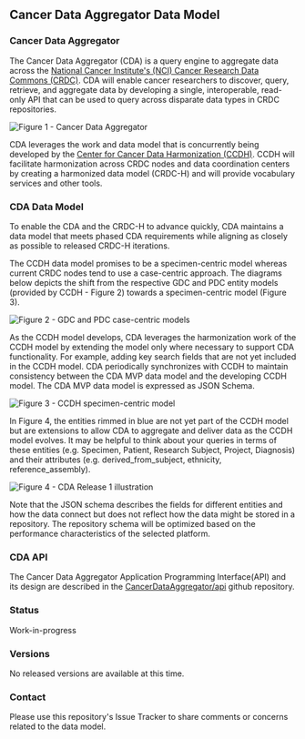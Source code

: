 ## Cancer Data Aggregator Data Model


### Cancer Data Aggregator
The Cancer Data Aggregator (CDA) is a query engine to aggregate data across the  [National Cancer Institute's (NCI) Cancer Research Data Commons (CRDC)](https://datascience.cancer.gov/data-commons). CDA will enable cancer researchers to discover, query, retrieve, and aggregate data by developing a single, interoperable, read-only API that can be used to query across disparate data types in CRDC repositories.  

![Figure 1 - Cancer Data Aggregator]()

CDA leverages the work and data model that is concurrently being developed by the [Center for Cancer Data Harmonization (CCDH)](https://datacommons.cancer.gov/center-cancer-data-harmonization).  CCDH will facilitate harmonization across CRDC nodes and data coordination centers by creating a harmonized data model (CRDC-H) and will provide vocabulary services and other tools.

### CDA Data Model
To enable the CDA and the CRDC-H to advance quickly, CDA maintains a data model that meets phased CDA requirements while aligning as closely as possible to released CRDC-H iterations.  

The CCDH data model promises to be a specimen-centric model whereas current CRDC nodes tend to use a case-centric approach.  The diagrams below depicts the shift from the respective GDC and PDC entity models (provided by CCDH - Figure 2) towards a specimen-centric model (Figure 3).

![Figure 2 - GDC and PDC case-centric models ](https://github.com/CancerDataAggregator/cda-data-model/blob/UpdateREADME/documents/GDCPDCModels.png)

As the CCDH model develops, CDA leverages the harmonization work of the CCDH model by extending the model only where necessary to support CDA functionality. For example, adding key search fields that are not yet included in the CCDH model. CDA periodically synchronizes with CCDH to maintain consistency between the  CDA MVP data model and the developing CCDH model.  The CDA MVP data model is expressed as JSON Schema.

![Figure 3 - CCDH specimen-centric model](https://github.com/CancerDataAggregator/cda-data-model/blob/UpdateREADME/documents/CCDH%20Specimen-centric%20Jun2020.png)

In Figure 4, the entities rimmed in blue are not yet part of the CCDH model but are extensions to allow CDA to aggregate and deliver data as the CCDH model evolves. It may be helpful to think about your queries in terms of these entities (e.g. Specimen, Patient, Research Subject, Project, Diagnosis) and their attributes (e.g. derived_from_subject, ethnicity, reference_assembly).

![Figure 4 - CDA Release 1 illustration](https://github.com/CancerDataAggregator/cda-data-model/blob/UpdateREADME/documents/CDA%20MVP%20Release%201.png)

Note that the JSON schema describes the fields for different entities and how the data connect but does not reflect how the data might be stored in a repository.  The repository schema will be optimized based on the performance characteristics of the selected platform.

### CDA API
The Cancer Data Aggregator Application Programming Interface(API) and its design are described in the [CancerDataAggregator/api](https://github.com/CancerDataAggregator/api) github repository.

### Status
Work-in-progress

### Versions
No released versions are available at this time.

### Contact
Please use this repository's Issue Tracker to share comments or concerns related to the data model.


